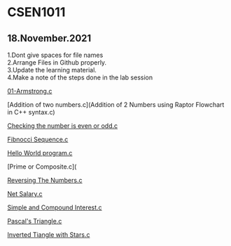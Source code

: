# CSEN1011



## 18.November.2021  
1.Dont give spaces for file names  
2.Arrange Files in Github properly.  
3.Update the learning material.  
4.Make a note of the steps done in the lab session  

[01-Armstrong.c](ArmSetting.c)

[Addition of two numbers.c](Addition of 2 Numbers using Raptor Flowchart in C++ syntax.c)

[Checking the number is even or odd.c](EvenorOdd.c)

[Fibnocci Sequence.c](Fibnoccisequence.c)

[Hello World program.c](Hello.c)

[Prime or Composite.c](

[Reversing The Numbers.c](ReversingTheNumber.c)

[Net Salary.c](netsalary)

[Simple and Compound Interest.c](simple&compoundinterest.c)

[Pascal's Triangle.c](Pascal'sTriangle.c)

[Inverted Tiangle with Stars.c](InvertedTriangleofstars.c)

